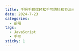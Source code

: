 ```yaml
---
title: 手把手教你轻松手写防抖和节流🔥
date: 2024-7-23
categories:
  - 前端
tags:
  - JavaScript
  - 手写
sticky: 1
---
```


